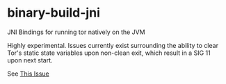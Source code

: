 # binary-build-jni

JNI Bindings for running tor natively on the JVM

Highly experimental. Issues currently exist surrounding the ability to clear Tor's
static state variables upon non-clean exit, which result in a SIG 11 upon next start.

See [This Issue](https://github.com/05nelsonm/kmp-tor/issues/2)
